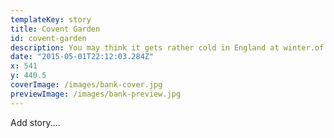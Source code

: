 ```yaml
---
templateKey: story
title: Covent Garden
id: covent-garden
description: You may think it gets rather cold in England at winter.of England's capital unless you take a trip to London Zoo.
date: "2015-05-01T22:12:03.284Z"
x: 541
y: 440.5
coverImage: /images/bank-cover.jpg
previewImage: /images/bank-preview.jpg
---
```


Add story....
